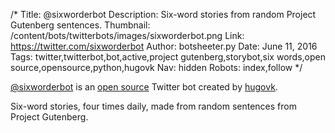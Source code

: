 /*
Title: @sixworderbot
Description: Six-word stories from random Project Gutenberg sentences. 
Thumbnail: /content/bots/twitterbots/images/sixworderbot.png
Link: https://twitter.com/sixworderbot
Author: botsheeter.py
Date: June 11, 2016
Tags: twitter,twitterbot,bot,active,project gutenberg,storybot,six words,open source,opensource,python,hugovk
Nav: hidden
Robots: index,follow
*/

[@sixworderbot](https://twitter.com/sixworderbot) is an [open source](https://github.com/hugovk/randomsentencebot) Twitter bot created by [hugovk](https://twitter.com/hugovk). 

Six-word stories, four times daily, made from random sentences from Project Gutenberg.

